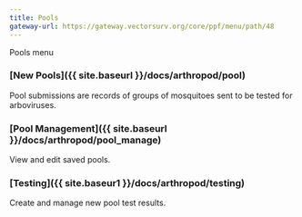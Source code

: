 ```yaml
---
title: Pools
gateway-url: https://gateway.vectorsurv.org/core/ppf/menu/path/48
---
```


Pools menu

### [New Pools]({{ site.baseurl }}/docs/arthropod/pool)

Pool submissions are records of groups of mosquitoes sent to be tested for arboviruses.

### [Pool Management]({{ site.baseurl }}/docs/arthropod/pool_manage)

View and edit saved pools.

### [Testing]({{ site.baseur1 }}/docs/arthropod/testing)

Create and manage new pool test results.

